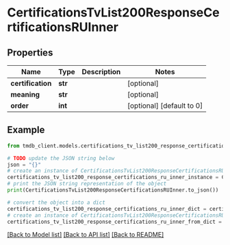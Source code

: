 # CertificationsTvList200ResponseCertificationsRUInner


## Properties

Name | Type | Description | Notes
------------ | ------------- | ------------- | -------------
**certification** | **str** |  | [optional] 
**meaning** | **str** |  | [optional] 
**order** | **int** |  | [optional] [default to 0]

## Example

```python
from tmdb_client.models.certifications_tv_list200_response_certifications_ru_inner import CertificationsTvList200ResponseCertificationsRUInner

# TODO update the JSON string below
json = "{}"
# create an instance of CertificationsTvList200ResponseCertificationsRUInner from a JSON string
certifications_tv_list200_response_certifications_ru_inner_instance = CertificationsTvList200ResponseCertificationsRUInner.from_json(json)
# print the JSON string representation of the object
print(CertificationsTvList200ResponseCertificationsRUInner.to_json())

# convert the object into a dict
certifications_tv_list200_response_certifications_ru_inner_dict = certifications_tv_list200_response_certifications_ru_inner_instance.to_dict()
# create an instance of CertificationsTvList200ResponseCertificationsRUInner from a dict
certifications_tv_list200_response_certifications_ru_inner_from_dict = CertificationsTvList200ResponseCertificationsRUInner.from_dict(certifications_tv_list200_response_certifications_ru_inner_dict)
```
[[Back to Model list]](../README.md#documentation-for-models) [[Back to API list]](../README.md#documentation-for-api-endpoints) [[Back to README]](../README.md)


